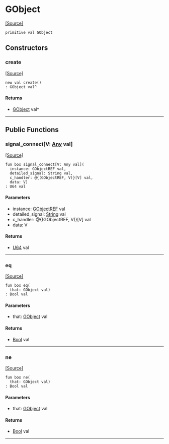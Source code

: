 # GObject
<span class="source-link">[[Source]](src/gobject/GObject.md#L4)</span>
```pony
primitive val GObject
```

## Constructors

### create
<span class="source-link">[[Source]](src/gobject/GObject.md#L4)</span>


```pony
new val create()
: GObject val^
```

#### Returns

* [GObject](gobject-GObject.md) val^

---

## Public Functions

### signal_connect\[V: [Any](builtin-Any.md) val\]
<span class="source-link">[[Source]](src/gobject/GObject.md#L5)</span>


```pony
fun box signal_connect[V: Any val](
  instance: GObjectREF val,
  detailed_signal: String val,
  c_handler: @{(GObjectREF, V)}[V] val,
  data: V)
: U64 val
```
#### Parameters

*   instance: [GObjectREF](gobject-GObjectREF.md) val
*   detailed_signal: [String](builtin-String.md) val
*   c_handler: @{(GObjectREF, V)}[V] val
*   data: V

#### Returns

* [U64](builtin-U64.md) val

---

### eq
<span class="source-link">[[Source]](src/gobject/GObject.md#L5)</span>


```pony
fun box eq(
  that: GObject val)
: Bool val
```
#### Parameters

*   that: [GObject](gobject-GObject.md) val

#### Returns

* [Bool](builtin-Bool.md) val

---

### ne
<span class="source-link">[[Source]](src/gobject/GObject.md#L5)</span>


```pony
fun box ne(
  that: GObject val)
: Bool val
```
#### Parameters

*   that: [GObject](gobject-GObject.md) val

#### Returns

* [Bool](builtin-Bool.md) val

---

